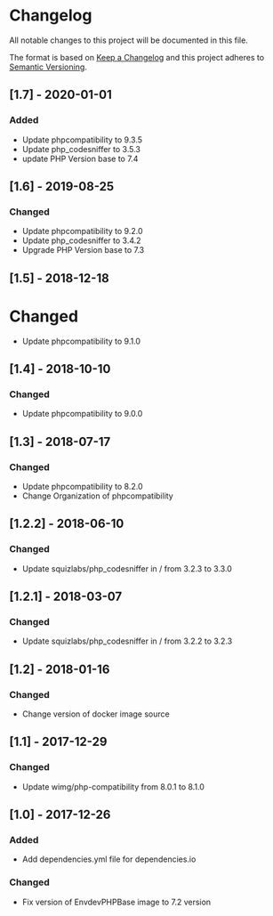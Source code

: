 # Changelog

All notable changes to this project will be documented in this file.

The format is based on [Keep a Changelog](http://keepachangelog.com/en/1.0.0/)
and this project adheres to [Semantic Versioning](http://semver.org/spec/v2.0.0.html).

## [1.7] - 2020-01-01

### Added

- Update phpcompatibility to 9.3.5
- Update php_codesniffer to 3.5.3
- update PHP Version base to 7.4

## [1.6] - 2019-08-25

### Changed

- Update phpcompatibility to 9.2.0
- Update php_codesniffer to 3.4.2
- Upgrade PHP Version base to 7.3

## [1.5] - 2018-12-18

# Changed

- Update phpcompatibility to 9.1.0

## [1.4] - 2018-10-10

### Changed

- Update phpcompatibility to 9.0.0

## [1.3] - 2018-07-17

### Changed

- Update phpcompatibility to 8.2.0
- Change Organization of phpcompatibility

## [1.2.2] - 2018-06-10

### Changed

- Update squizlabs/php_codesniffer in / from 3.2.3 to 3.3.0

## [1.2.1] - 2018-03-07

### Changed

- Update squizlabs/php_codesniffer in / from 3.2.2 to 3.2.3

## [1.2] - 2018-01-16

### Changed

- Change version of docker image source

## [1.1] - 2017-12-29

### Changed

- Update wimg/php-compatibility from 8.0.1 to 8.1.0

## [1.0] - 2017-12-26

### Added

- Add dependencies.yml file for dependencies.io

### Changed

- Fix version of EnvdevPHPBase image to 7.2 version
